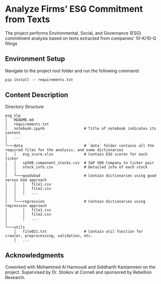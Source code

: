 # Analyze Firms’ ESG Commitment from Texts

The project performs Environmental, Social, and Governance (ESG) commitment analysis based on texts extracted from companies' 10-K/10-Q filings

## Environment Setup

Navigate to the project root folder and run the following command:
```bash
pip install -r requirements.txt
```

## Content Description
Directory Structure
```
esg_nlp
│   README.md
│   requirements.txt
│   notebook.ipynb                  # Title of notebook indicates its content
│   ...
│
└───data                            # `data` folder contains all the required files for the analysis, and some dictionaries
│   │   esg_score.xlsx              # Contain ESG scores for each ticker
│   │   sp500_component_stocks.csv  # S&P 500 Company to ticker pair
│   │   stock_info.csv              # Detailed info of each stock
│   │
│   └───goodvbad                    # Contain dictionaries using good versus bad approach
│   │   │   file1.csv
│   │   │   file2.csv
│   │   │   ...
│   │
│   └───regression                  # Contain dictionaries using regression approach
│       │   file1.csv
│       │   file2.csv
│       │   ...
│   
└───utils
    │   file021.txt                 # Contain util function for crawler, preprocessing, validation, etc.
    │   ...
```

## Acknowledgments
Coworked with Mohammed Al Harmoudi and Siddharth Kantamneni on the project. Supervised by Dr. Stoikov at Cornell and sponsored by Rebellion Research.
